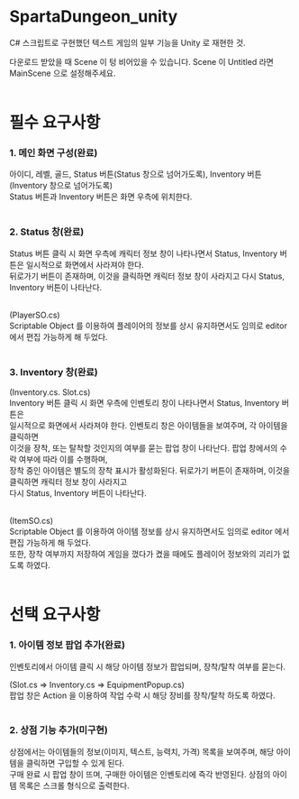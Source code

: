 # SpartaDungeon_unity
C# 스크립트로 구현했던 텍스트 게임의 일부 기능을 Unity 로 재현한 것.</br>

다운로드 받았을 때 Scene 이 텅 비어있을 수 있습니다. Scene 이 Untitled 라면 MainScene 으로 설정해주세요.</br></br>


# 필수 요구사항

### 1. 메인 화면 구성(완료)</br>

아이디, 레벨, 골드, Status 버튼(Status 창으로 넘어가도록), Inventory 버튼(Inventory 창으로 넘어가도록)</br>
Status 버튼과 Inventory 버튼은 화면 우측에 위치한다.</br></br>

### 2. Status 창(완료)</br>

Status 버튼 클릭 시 화면 우측에 캐릭터 정보 창이 나타나면서 Status, Inventory 버튼은 일시적으로 화면에서 사라져야 한다.</br>
뒤로가기 버튼이 존재하며, 이것을 클릭하면 캐릭터 정보 창이 사라지고 다시 Status, Inventory 버튼이 나타난다.</br></br>

(PlayerSO.cs)</br>
Scriptable Object 를 이용하여 플레이어의 정보를 상시 유지하면서도 임의로 editor 에서 편집 가능하게 해 두었다.</br></br>


### 3. Inventory 창(완료)</br>
   
(Inventory.cs. Slot.cs)</br> 
Inventory 버튼 클릭 시 화면 우측에 인벤토리 창이 나타나면서 Status, Inventory 버튼은 </br>
일시적으로 화면에서 사라져야 한다. 인벤토리 창은 아이템들을 보여주며, 각 아이템을 클릭하면 </br>
이것을 장착, 또는 탈착할 것인지의 여부를 묻는 팝업 창이 나타난다. 팝업 창에서의 수락 여부에 따라 이를 수행하며, </br>
장착 중인 아이템은 별도의 장착 표시가 활성화된다. 뒤로가기 버튼이 존재하며, 이것을 클릭하면 캐릭터 정보 창이 사라지고 </br>
다시 Status, Inventory 버튼이 나타난다.</br></br>

(ItemSO.cs)</br>
Scriptable Object 를 이용하여 아이템 정보를 상시 유지하면서도 임의로 editor 에서 편집 가능하게 해 두었다.</br> 
또한, 장착 여부까지 저장하여 게임을 껐다가 켰을 때에도 플레이어 정보와의 괴리가 없도록 하였다.</br></br>

# 선택 요구사항

### 1. 아이템 정보 팝업 추가(완료)</br>

인벤토리에서 아이템 클릭 시 해당 아이템 정보가 팝업되며, 장착/탈착 여부를 묻는다.</br>

(Slot.cs => Inventory.cs => EquipmentPopup.cs)</br>
팝업 창은 Action 을 이용하여 작업 수락 시 해당 장비를 장착/탈착 하도록 하였다.</br></br>


### 2. 상점 기능 추가(미구현)</br>

상점에서는 아이템들의 정보(이미지, 텍스트, 능력치, 가격) 목록을 보여주며, 해당 아이템을 클릭하면 구입할 수 있게 된다.</br>
구매 완료 시 팝업 창이 뜨며, 구매한 아이템은 인벤토리에 즉각 반영된다. 상점의 아이템 목록은 스크롤 형식으로 출력한다.</br>
